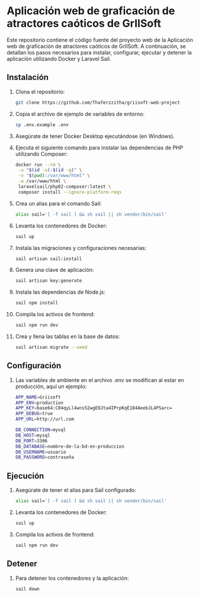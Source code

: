 # Aplicación web de graficación de atractores caóticos de GrIISoft

Este repositorio contiene el código fuente del proyecto web de la Aplicación web de graficación de atractores caóticos de GrIISoft. A continuación, se detallan los pasos necesarios para instalar, configurar, ejecutar y detener la aplicación utilizando Docker y Laravel Sail.

## Instalación

1. Clona el repositorio:

   ```bash
   git clone https://github.com/Thaferzzitha/griisoft-web-project

2. Copia el archivo de ejemplo de variables de entorno:

   ```bash
   cp .env.example .env

3. Asegúrate de tener Docker Desktop ejecutándose (en Windows).
4. Ejecuta el siguiente comando para instalar las dependencias de PHP utilizando Composer:
   ```bash
   docker run --rm \
    -u "$(id -u):$(id -g)" \
    -v "$(pwd):/var/www/html" \
    -w /var/www/html \
    laravelsail/php82-composer:latest \
    composer install --ignore-platform-reqs
5. Crea un alias para el comando Sail:
   ```bash
   alias sail='[ -f sail ] && sh sail || sh vendor/bin/sail'
6. Levanta los contenedores de Docker:
   ```bash
   sail up
7. Instala las migraciones y configuraciones necesarias:
    ```bash
    sail artisan sail:install
8. Genera una clave de aplicación:
    ```bash
    sail artisan key:generate
9. Instala las dependencias de Node.js:
    ```bash
    sail npm install
10. Compila los activos de frontend:
    ```bash
    sail npm run dev
11. Crea y llena las tablas en la base de datos:
    ```bash
    sail artisan migrate --seed

## Configuración

1. Las variables de ambiente en el archivo .env se modifican al estar en producción, aquí un ejemplo:
    ```bash
    APP_NAME=Griisoft
    APP_ENV=production
    APP_KEY=base64:C04qyLl4wns52wgEOJta4IPrpKqE184AeebJL4PSarc=
    APP_DEBUG=true
    APP_URL=http://url.com
    
    DB_CONNECTION=mysql
    DB_HOST=mysql
    DB_PORT=3306
    DB_DATABASE=nombre-de-la-bd-en-produccion
    DB_USERNAME=usuario
    DB_PASSWORD=contraseña

## Ejecución

1. Asegúrate de tener el alias para Sail configurado:
   ```bash
   alias sail='[ -f sail ] && sh sail || sh vendor/bin/sail'
3. Levanta los contenedores de Docker:
   ```bash
   sail up
5. Compila los activos de frontend:
   ```bash
   sail npm run dev

## Detener

1. Para detener los contenedores y la aplicación:
    ```bash
    sail down

